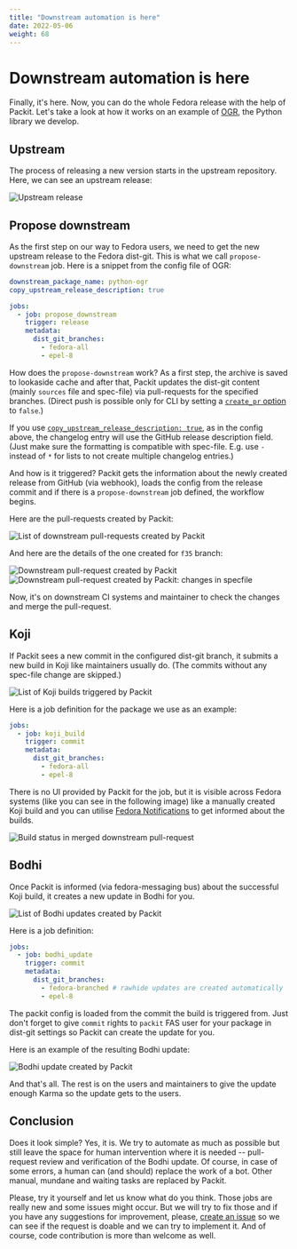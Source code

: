 ```yaml
---
title: "Downstream automation is here"
date: 2022-05-06
weight: 68
---
```


# Downstream automation is here

Finally, it's here. Now, you can do the whole Fedora release with the help of Packit.
Let's take a look at how it works on an example of [OGR](https://github.com/packit/ogr), the Python library we develop.

## Upstream

The process of releasing a new version starts in the upstream repository.
Here, we can see an upstream release:

![Upstream release](/images/downstream_workflow_upstream_release.png)

## Propose downstream

As the first step on our way to Fedora users, we need to get the new upstream release to the Fedora dist-git.
This is what we call `propose-downstream` job.
Here is a snippet from the config file of OGR:

```yaml
downstream_package_name: python-ogr
copy_upstream_release_description: true

jobs:
  - job: propose_downstream
    trigger: release
    metadata:
      dist_git_branches:
        - fedora-all
        - epel-8
```

How does the `propose-downstream` work?
As a first step, the archive is saved to lookaside cache
and after that, Packit updates the dist-git content (mainly `sources` file and spec-file)
via pull-requests for the specified branches. (Direct push is possible only for CLI by setting a
[`create_pr` option](https://packit.dev/docs/configuration/#create_pr) to `false`.)

If you use [`copy_upstream_release_description: true`](https://packit.dev/docs/configuration/#copy_upstream_release_description),
as in the config above,
the changelog entry will use the GitHub release description field.
(Just make sure the formatting is compatible with spec-file.
E.g. use `-` instead of `*` for lists to not create multiple changelog entries.)

And how is it triggered?
Packit gets the information about the newly created release from GitHub (via webhook),
loads the config from the release commit and if there is a `propose-downstream` job
defined, the workflow begins.

Here are the pull-requests created by Packit:

![List of downstream pull-requests created by Packit](/images/downstream_workflow_distgit_prs.png)

And here are the details of the one created for `f35` branch:

![Downstream pull-request created by Packit](/images/downstream_workflow_distgit_pr_detail.png)
![Downstream pull-request created by Packit: changes in specfile](/images/downstream_workflow_distgit_pr_specfile.png)

Now, it's on downstream CI systems and maintainer to check the changes and merge
the pull-request.

## Koji

If Packit sees a new commit in the configured dist-git branch, it submits a new build in Koji
like maintainers usually do. (The commits without any spec-file change are skipped.)

![List of Koji builds triggered by Packit](/images/downstream_workflow_koji_builds.png)

Here is a job definition for the package we use as an example:

```yaml
jobs:
  - job: koji_build
    trigger: commit
    metadata:
      dist_git_branches:
        - fedora-all
        - epel-8
```

There is no UI provided by Packit for the job,
but it is visible across Fedora systems (like you can see in the following image)
like a manually created Koji build and you can utilise
[Fedora Notifications](https://apps.fedoraproject.org/notifications/about)
to get informed about the builds.

![Build status in merged downstream pull-request](/images/downstream_workflow_distgit_pr_build_status.png)

## Bodhi

Once Packit is informed (via fedora-messaging bus) about the successful Koji build,
it creates a new update in Bodhi for you.

![List of Bodhi updates created by Packit](/images/downstream_workflow_bodhi_updates.png)

Here is a job definition:

```yaml
jobs:
  - job: bodhi_update
    trigger: commit
    metadata:
      dist_git_branches:
        - fedora-branched # rawhide updates are created automatically
        - epel-8
```

The packit config is loaded from the commit the build is triggered from.
Just don't forget to give `commit` rights to `packit` FAS user
for your package in dist-git settings so Packit can create the update for you.

Here is an example of the resulting Bodhi update:

![Bodhi update created by Packit](/images/downstream_workflow_bodhi_update_detail.png)

And that's all. The rest is on the users and maintainers to give the update enough Karma
so the update gets to the users.

## Conclusion

Does it look simple? Yes, it is. We try to automate
as much as possible but still leave the space for human intervention where it is needed --
pull-request review and verification of the Bodhi update.
Of course, in case of some errors, a human can (and should)
replace the work of a bot.
Other manual, mundane and waiting tasks are replaced by Packit.

Please, try it yourself and let us know what do you think.
Those jobs are really new and some issues might occur.
But we will try to fix those and if you have any suggestions
for improvement, please, [create an issue]() so we can
see if the request is doable and we can try to implement it.
And of course, code contribution is more than welcome as well.
